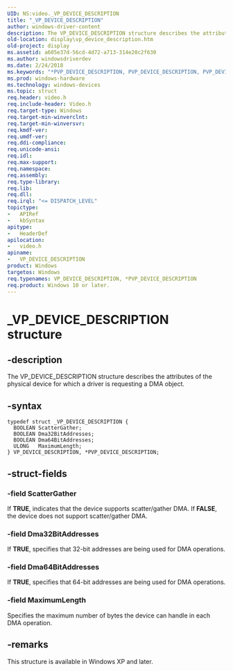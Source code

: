 ```yaml
---
UID: NS:video._VP_DEVICE_DESCRIPTION
title: "_VP_DEVICE_DESCRIPTION"
author: windows-driver-content
description: The VP_DEVICE_DESCRIPTION structure describes the attributes of the physical device for which a driver is requesting a DMA object.
old-location: display\vp_device_description.htm
old-project: display
ms.assetid: a605e37d-56cd-4d72-a713-314e20c2f630
ms.author: windowsdriverdev
ms.date: 2/24/2018
ms.keywords: "*PVP_DEVICE_DESCRIPTION, PVP_DEVICE_DESCRIPTION, PVP_DEVICE_DESCRIPTION structure pointer [Display Devices], VP_DEVICE_DESCRIPTION, VP_DEVICE_DESCRIPTION structure [Display Devices], Video_Structs_056eb332-bc5b-4b1f-8219-91a418dd628f.xml, _VP_DEVICE_DESCRIPTION, display.vp_device_description, video/PVP_DEVICE_DESCRIPTION, video/VP_DEVICE_DESCRIPTION"
ms.prod: windows-hardware
ms.technology: windows-devices
ms.topic: struct
req.header: video.h
req.include-header: Video.h
req.target-type: Windows
req.target-min-winverclnt: 
req.target-min-winversvr: 
req.kmdf-ver: 
req.umdf-ver: 
req.ddi-compliance: 
req.unicode-ansi: 
req.idl: 
req.max-support: 
req.namespace: 
req.assembly: 
req.type-library: 
req.lib: 
req.dll: 
req.irql: "<= DISPATCH_LEVEL"
topictype:
-	APIRef
-	kbSyntax
apitype:
-	HeaderDef
apilocation:
-	video.h
apiname:
-	VP_DEVICE_DESCRIPTION
product: Windows
targetos: Windows
req.typenames: VP_DEVICE_DESCRIPTION, *PVP_DEVICE_DESCRIPTION
req.product: Windows 10 or later.
---
```


# _VP_DEVICE_DESCRIPTION structure


## -description


The VP_DEVICE_DESCRIPTION structure describes the attributes of the physical device for which a driver is requesting a DMA object.


## -syntax


````
typedef struct _VP_DEVICE_DESCRIPTION {
  BOOLEAN ScatterGather;
  BOOLEAN Dma32BitAddresses;
  BOOLEAN Dma64BitAddresses;
  ULONG   MaximumLength;
} VP_DEVICE_DESCRIPTION, *PVP_DEVICE_DESCRIPTION;
````


## -struct-fields




### -field ScatterGather

If <b>TRUE</b>, indicates that the device supports scatter/gather DMA. If <b>FALSE</b>, the device does not support scatter/gather DMA.


### -field Dma32BitAddresses

If <b>TRUE</b>, specifies that 32-bit addresses are being used for DMA operations. 


### -field Dma64BitAddresses

If <b>TRUE</b>, specifies that 64-bit addresses are being used for DMA operations.


### -field MaximumLength

Specifies the maximum number of bytes the device can handle in each DMA operation.


## -remarks



This structure is available in Windows XP and later.



